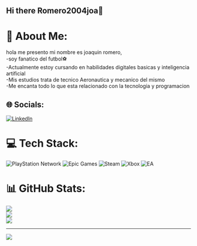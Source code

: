 ## Hi there Romero2004joa👋
# 💫 About Me:
hola me presento mi nombre es joaquin romero,<br>-soy fanatico del futbol⚽<br>-Actualmente estoy cursando en habilidades digitales basicas y inteligencia artificial<br>-Mis estudios trata de tecnico Aeronautica y mecanico del mismo<br>-Me encanta todo lo que esta relacionado con la tecnologia y programacion


## 🌐 Socials:
[![LinkedIn](https://img.shields.io/badge/LinkedIn-%230077B5.svg?logo=linkedin&logoColor=white)](https://linkedin.com/in/www.linkedin.com/in/joaquin-ezequiel-romero-7b2037308) 

# 💻 Tech Stack:
![PlayStation Network](https://img.shields.io/badge/PSN-%230070D1.svg?style=for-the-badge&logo=Playstation&logoColor=white) ![Epic Games](https://img.shields.io/badge/epicgames-%23313131.svg?style=for-the-badge&logo=epicgames&logoColor=white) ![Steam](https://img.shields.io/badge/steam-%23000000.svg?style=for-the-badge&logo=steam&logoColor=white) ![Xbox](https://img.shields.io/badge/xbox-%23107C10.svg?style=for-the-badge&logo=xbox&logoColor=white) ![EA](https://img.shields.io/badge/ea-%23000000.svg?style=for-the-badge&logo=ea&logoColor=white)
# 📊 GitHub Stats:
![](https://github-readme-stats.vercel.app/api?username=Romero2004joa&theme=dark&hide_border=false&include_all_commits=false&count_private=false)<br/>
![](https://nirzak-streak-stats.vercel.app/?user=Romero2004joa&theme=dark&hide_border=false)<br/>
![](https://github-readme-stats.vercel.app/api/top-langs/?username=Romero2004joa&theme=dark&hide_border=false&include_all_commits=false&count_private=false&layout=compact)

---
[![](https://visitcount.itsvg.in/api?id=Romero2004joa&icon=0&color=0)](https://visitcount.itsvg.in)

<!-- Proudly created with GPRM ( https://gprm.itsvg.in ) -->

